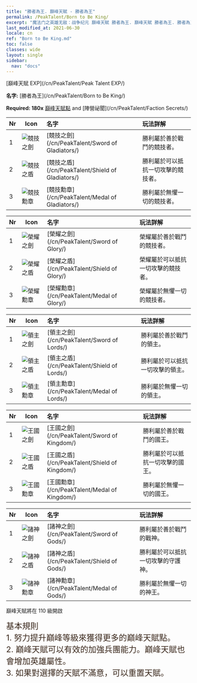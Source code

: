```yaml
---
title: "勝者為王. 巔峰天賦 - 勝者為王"
permalink: /PeakTalent/Born to Be King/
excerpt: "魔法门之英雄无敌：战争纪元 巔峰天賦 勝者為王. 巔峰天賦 勝者為王. 勝者為王"
last_modified_at: 2021-06-30
locale: cn
ref: "Born to Be King.md"
toc: false
classes: wide
layout: single
sidebar:
  nav: "docs"
---
```


  [巔峰天賦 EXP](/cn/PeakTalent/Peak Talent EXP/)

  **名字:** [勝者為王](/cn/PeakTalent/Born to Be King/)

  **Required: 180x** [巔峰天賦點](/cn/Items/con_934/) and [陣營祕聞](/cn/PeakTalent/Faction Secrets/)

  | Nr | Icon | 名字 | 玩法詳解 |
  |:---|------|:-----------|:-----------|
  | 1 | ![競技之劍](/images/pt/talent_4101.png) | [競技之劍](/cn/PeakTalent/Sword of Gladiators/) | 勝利屬於善於戰鬥的競技者。 |
  | 2 | ![競技之盾](/images/pt/talent_4102.png) | [競技之盾](/cn/PeakTalent/Shield of Gladiators/) | 勝利屬於可以抵抗一切攻擊的競技者。 |
  | 3 | ![競技勳章](/images/pt/talent_4103.png) | [競技勳章](/cn/PeakTalent/Medal of Gladiators/) | 勝利屬於無懼一切的競技者。 |


  | Nr | Icon | 名字 | 玩法詳解 |
  |:---|------|:-----------|:-----------|
  | 1 | ![榮耀之劍](/images/pt/talent_4201.png) | [榮耀之劍](/cn/PeakTalent/Sword of Glory/) | 榮耀屬於善於戰鬥的競技者。 |
  | 2 | ![榮耀之盾](/images/pt/talent_4202.png) | [榮耀之盾](/cn/PeakTalent/Shield of Glory/) | 榮耀屬於可以抵抗一切攻擊的競技者。 |
  | 3 | ![榮耀勳章](/images/pt/talent_4203.png) | [榮耀勳章](/cn/PeakTalent/Medal of Glory/) | 榮耀屬於無懼一切的競技者。 |


  | Nr | Icon | 名字 | 玩法詳解 |
  |:---|------|:-----------|:-----------|
  | 1 | ![領主之劍](/images/pt/talent_4301.png) | [領主之劍](/cn/PeakTalent/Sword of Lords/) | 勝利屬於善於戰鬥的領主。 |
  | 2 | ![領主之盾](/images/pt/talent_4302.png) | [領主之盾](/cn/PeakTalent/Shield of Lords/) | 勝利屬於可以抵抗一切攻擊的領主。 |
  | 3 | ![領主勳章](/images/pt/talent_4303.png) | [領主勳章](/cn/PeakTalent/Medal of Lords/) | 勝利屬於無懼一切的領主。 |


  | Nr | Icon | 名字 | 玩法詳解 |
  |:---|------|:-----------|:-----------|
  | 1 | ![王國之劍](/images/pt/talent_4401.png) | [王國之劍](/cn/PeakTalent/Sword of Kingdom/) | 勝利屬於善於戰鬥的國王。 |
  | 2 | ![王國之盾](/images/pt/talent_4402.png) | [王國之盾](/cn/PeakTalent/Shield of Kingdom/) | 勝利屬於可以抵抗一切攻擊的國王。 |
  | 3 | ![王國勳章](/images/pt/talent_4403.png) | [王國勳章](/cn/PeakTalent/Medal of Kingdom/) | 勝利屬於無懼一切的國王。 |


  | Nr | Icon | 名字 | 玩法詳解 |
  |:---|------|:-----------|:-----------|
  | 1 | ![諸神之劍](/images/pt/talent_4501.png) | [諸神之劍](/cn/PeakTalent/Sword of Gods/) | 勝利屬於善於戰鬥的戰神。 |
  | 2 | ![諸神之盾](/images/pt/talent_4502.png) | [諸神之盾](/cn/PeakTalent/Shield of Gods/) | 勝利屬於可以抵抗一切攻擊的守護神。 |
  | 3 | ![諸神勳章](/images/pt/talent_4503.png) | [諸神勳章](/cn/PeakTalent/Medal of Gods/) | 勝利屬於無懼一切的神王。 |



  巔峰天賦將在 110 級開啟

  <span style="color: #3c2a1e;font-size:22px">基本規則</span><br/><span style="color: #3c2a1e;font-size:22px">1. 努力提升巔峰等級來獲得更多的巔峰天賦點。</span><br/><span style="color: #3c2a1e;font-size:22px">2. 巔峰天賦可以有效的加強兵團能力。巔峰天賦也會增加英雄屬性。</span><br/><span style="color: #3c2a1e;font-size:22px">3. 如果對選擇的天賦不滿意，可以重置天賦。</span><br/>

